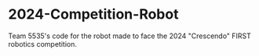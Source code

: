 # 2024-Competition-Robot
Team 5535's code for the robot made to face the 2024 "Crescendo" FIRST robotics competition.

